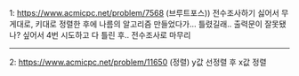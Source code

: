 1: https://www.acmicpc.net/problem/7568 (브루트포스))
전수조사하기 싫어서 무게대로, 키대로 정렬한 후에 나름의 알고리즘 만들었다가...
틀렸길래.. 출력문이 잘못됐나? 싶어서 4번 시도하고 다 틀린 후.. 전수조사로 마무리

---
2: https://www.acmicpc.net/problem/11650 (정렬)
y값 선정렬 후 x값 정렬